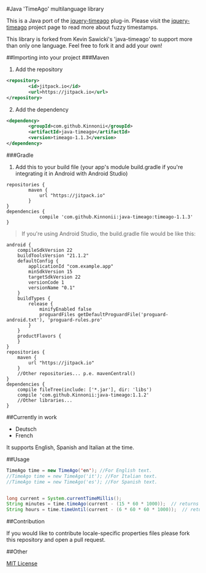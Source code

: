 #Java 'TimeAgo' multilanguage library

This is a Java port of the [jquery-timeago](https://github.com/rmm5t/jquery-timeago) plug-in.  Please visit the [jquery-timeago](http://rmm5t.github.com/jquery-timeago/) project page to read more about fuzzy timestamps.

This library is forked from Kevin Sawicki's 'java-timeago' to support more than only one language. Feel free to fork it and add your own! 


##Importing into your project
###Maven
1. Add the repository
```xml
<repository>
	    <id>jitpack.io</id>
	    <url>https://jitpack.io</url>
</repository>
```
2. Add the dependency
```xml
<dependency>
	    <groupId>com.github.Kinnonii</groupId>
	    <artifactId>java-timeago</artifactId>
	    <version>timeago-1.1.3</version>
</dependency>
```
###Gradle
1. Add this to your build file (your app's module build.gradle if you're integrating it in Android with Android Studio)
```
repositories {
	    maven {
	        url "https://jitpack.io"
	    }
}
dependencies {
	        compile 'com.github.Kinnonii:java-timeago:timeago-1.1.3'
}
```

>If you're using Android Studio, the build.gradle file would be like this:
```
android {
    compileSdkVersion 22
    buildToolsVersion "21.1.2"
    defaultConfig {
        applicationId "com.example.app"
        minSdkVersion 15
        targetSdkVersion 22
        versionCode 1
        versionName "0.1"
    }
    buildTypes {
        release {
            minifyEnabled false
            proguardFiles getDefaultProguardFile('proguard-android.txt'), 'proguard-rules.pro'
        }
    }
    productFlavors {
    }
}
repositories {
    maven {
        url "https://jitpack.io"
    }
    //Other repositories... p.e. mavenCentral()
}
dependencies {
    compile fileTree(include: ['*.jar'], dir: 'libs')
    compile 'com.github.Kinnonii:java-timeago:1.1.2'
    //Other libraries...
}
```

##Currently in work
* Deutsch
* French

It supports English, Spanish and Italian at the time.

##Usage

```java
TimeAgo time = new TimeAgo('en'); //For English text.
//TimeAgo time = new TimeAgo('it'); //For Italian text.
//TimeAgo time = new TimeAgo('es'); //For Spanish text.


long current = System.currentTimeMillis();
String minutes = time.timeAgo(current - (15 * 60 * 1000));	// returns "15 minutes ago"
String hours = time.timeUntil(current - (6 * 60 * 60 * 1000));	// returns "6 hours from now"
```


##Contribution

If you would like to contribute locale-specific properties files please fork this repository and open a pull request.

##Other

[MIT License](http://www.opensource.org/licenses/mit-license.html)
